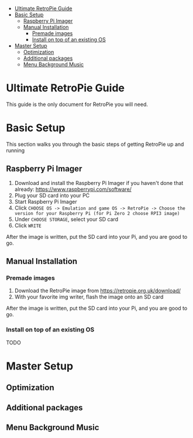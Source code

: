 - [Ultimate RetroPie Guide](#ultimate-retropie-guide)
- [Basic Setup](#basic-setup)
  - [Raspberry Pi Imager](#raspberry-pi-imager)
  - [Manual Installation](#manual-installation)
    - [Premade images](#premade-images)
    - [Install on top of an existing OS](#install-on-top-of-an-existing-os)
- [Master Setup](#master-setup)
  - [Optimization](#optimization)
  - [Additional packages](#additional-packages)
  - [Menu Background Music](#menu-background-music)

# Ultimate RetroPie Guide

This guide is the only document for RetroPie you will need.

# Basic Setup

This section walks you through the basic steps of getting RetroPie up and running

## Raspberry Pi Imager

1. Download and install the Raspberry Pi Imager if you haven't done that already: https://www.raspberrypi.com/software/
2. Plug your SD card into your PC
3. Start Raspberry Pi Imager
4. Click `CHOOSE OS -> Emulation and game OS -> RetroPie -> Choose the version for your Raspberry Pi (for Pi Zero 2 choose RPI3 image)`
5. Under `CHOOSE STORAGE`, select your SD card
6. Click `WRITE`

After the image is written, put the SD card into your Pi, and you are good to go.

## Manual Installation

### Premade images

1. Download the RetroPie image from https://retropie.org.uk/download/
2. With your favorite img writer, flash the image onto an SD card

After the image is written, put the SD card into your Pi, and you are good to go.

### Install on top of an existing OS

TODO

# Master Setup

## Optimization

## Additional packages

## Menu Background Music
